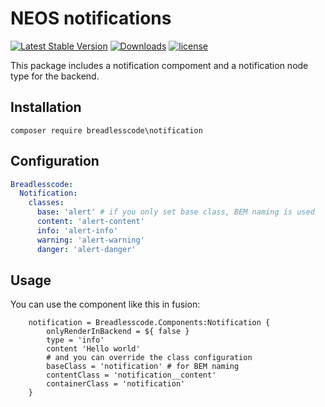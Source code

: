 # NEOS notifications
[![Latest Stable Version](https://poser.pugx.org/breadlesscode/neos-notification/v/stable)]()
[![Downloads](https://img.shields.io/packagist/dt/breadlesscode/neos-notification.svg)]()
[![license](https://img.shields.io/github/license/breadlesscode/neos-notification.svg)]()

This package includes a notification compoment and a notification node type for the backend.

## Installation
```
composer require breadlesscode\notification
```
## Configuration
```yaml
Breadlesscode:
  Notification:
    classes:
      base: 'alert' # if you only set base class, BEM naming is used
      content: 'alert-content'
      info: 'alert-info'
      warning: 'alert-warning'
      danger: 'alert-danger'
```
## Usage
You can use the component like this in fusion:
```
    notification = Breadlesscode.Components:Notification {
        onlyRenderInBackend = ${ false }
        type = 'info'
        content 'Hello world'
        # and you can override the class configuration
        baseClass = 'notification' # for BEM naming
        contentClass = 'notification__content'
        containerClass = 'notification'
    }
```
